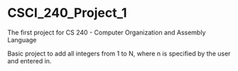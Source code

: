 # CSCI_240_Project_1
The first project for CS 240 - Computer Organization and Assembly Language

Basic project to add all integers from 1 to N, where n is specified by the user and entered in.
